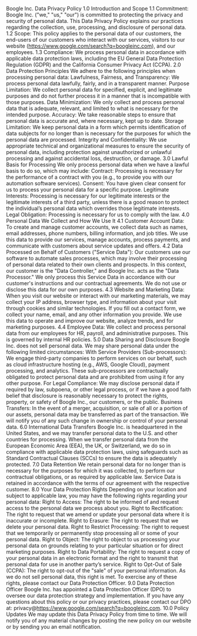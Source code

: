 Boogle Inc. Data Privacy Policy
1.0 Introduction and Scope
1.1 Commitment: Boogle Inc. ("we," "us," "our") is committed to protecting the privacy and security of personal data. This Data Privacy Policy explains our practices regarding the collection, use, processing, and disclosure of personal data.
1.2 Scope: This policy applies to the personal data of our customers, the end-users of our customers who interact with our services, visitors to our website (https://www.google.com/search?q=boogleinc.com), and our employees.
1.3 Compliance: We process personal data in accordance with applicable data protection laws, including the EU General Data Protection Regulation (GDPR) and the California Consumer Privacy Act (CCPA).
2.0 Data Protection Principles
We adhere to the following principles when processing personal data:
Lawfulness, Fairness, and Transparency: We process personal data lawfully, fairly, and in a transparent manner.
Purpose Limitation: We collect personal data for specified, explicit, and legitimate purposes and do not further process it in a manner that is incompatible with those purposes.
Data Minimization: We only collect and process personal data that is adequate, relevant, and limited to what is necessary for the intended purpose.
Accuracy: We take reasonable steps to ensure that personal data is accurate and, where necessary, kept up to date.
Storage Limitation: We keep personal data in a form which permits identification of data subjects for no longer than is necessary for the purposes for which the personal data are processed.
Integrity and Confidentiality: We use appropriate technical and organizational measures to ensure the security of personal data, including protection against unauthorized or unlawful processing and against accidental loss, destruction, or damage.
3.0 Lawful Basis for Processing
We only process personal data when we have a lawful basis to do so, which may include:
Contract: Processing is necessary for the performance of a contract with you (e.g., to provide you with our automation software services).
Consent: You have given clear consent for us to process your personal data for a specific purpose.
Legitimate Interests: Processing is necessary for our legitimate interests or the legitimate interests of a third party, unless there is a good reason to protect the individual’s personal data which overrides those legitimate interests.
Legal Obligation: Processing is necessary for us to comply with the law.
4.0 Personal Data We Collect and How We Use It
4.1 Customer Account Data: To create and manage customer accounts, we collect data such as names, email addresses, phone numbers, billing information, and job titles. We use this data to provide our services, manage accounts, process payments, and communicate with customers about service updates and offers.
4.2 Data Processed on Behalf of Customers ("Service Data"): Our customers use our software to automate sales processes, which may involve their processing of personal data related to their own clients and prospects. In this context, our customer is the "Data Controller," and Boogle Inc. acts as the "Data Processor." We only process this Service Data in accordance with our customer's instructions and our contractual agreements. We do not use or disclose this data for our own purposes.
4.3 Website and Marketing Data: When you visit our website or interact with our marketing materials, we may collect your IP address, browser type, and information about your visit through cookies and similar technologies. If you fill out a contact form, we collect your name, email, and any other information you provide. We use this data to operate and improve our website, analyze trends, and for marketing purposes.
4.4 Employee Data: We collect and process personal data from our employees for HR, payroll, and administrative purposes. This is governed by internal HR policies.
5.0 Data Sharing and Disclosure
Boogle Inc. does not sell personal data. We may share personal data under the following limited circumstances:
With Service Providers (Sub-processors): We engage third-party companies to perform services on our behalf, such as cloud infrastructure hosting (e.g., AWS, Google Cloud), payment processing, and analytics. These sub-processors are contractually obligated to protect personal data and are prohibited from using it for any other purpose.
For Legal Compliance: We may disclose personal data if required by law, subpoena, or other legal process, or if we have a good faith belief that disclosure is reasonably necessary to protect the rights, property, or safety of Boogle Inc., our customers, or the public.
Business Transfers: In the event of a merger, acquisition, or sale of all or a portion of our assets, personal data may be transferred as part of the transaction. We will notify you of any such change in ownership or control of your personal data.
6.0 International Data Transfers
Boogle Inc. is headquartered in the United States, and we may transfer personal data to the U.S. and other countries for processing. When we transfer personal data from the European Economic Area (EEA), the UK, or Switzerland, we do so in compliance with applicable data protection laws, using safeguards such as Standard Contractual Clauses (SCCs) to ensure the data is adequately protected.
7.0 Data Retention
We retain personal data for no longer than is necessary for the purposes for which it was collected, to perform our contractual obligations, or as required by applicable law. Service Data is retained in accordance with the terms of our agreement with the respective customer.
8.0 Your Data Protection Rights
Depending on your location and subject to applicable law, you may have the following rights regarding your personal data:
Right to Access: The right to be informed of and request access to the personal data we process about you.
Right to Rectification: The right to request that we amend or update your personal data where it is inaccurate or incomplete.
Right to Erasure: The right to request that we delete your personal data.
Right to Restrict Processing: The right to request that we temporarily or permanently stop processing all or some of your personal data.
Right to Object: The right to object to us processing your personal data on grounds relating to your particular situation or for direct marketing purposes.
Right to Data Portability: The right to request a copy of your personal data in an electronic format and the right to transmit that personal data for use in another party’s service.
Right to Opt-Out of Sale (CCPA): The right to opt-out of the "sale" of your personal information. As we do not sell personal data, this right is met.
To exercise any of these rights, please contact our Data Protection Officer.
9.0 Data Protection Officer
Boogle Inc. has appointed a Data Protection Officer (DPO) to oversee our data protection strategy and implementation. If you have any questions about this policy or our privacy practices, please contact our DPO at: privacy@https://www.google.com/search?q=boogleinc.com.
10.0 Policy Updates
We may update this Data Privacy Policy from time to time. We will notify you of any material changes by posting the new policy on our website or by sending you an email notification.
